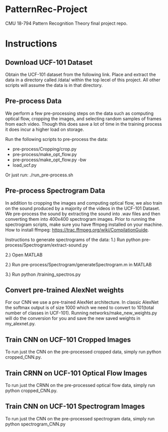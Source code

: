 # PatternRec-Project
CMU 18-794 Pattern Recognition Theory final project repo.

# Instructions
## Download UCF-101 Dataset
Obtain the UCF-101 dataset from the following link. Place and extract the data in a directory called /data/ within the top lecel of this project. All other scripts will assume the data is in that directory.

## Pre-process Data
We perform a few pre-processing steps on the data such as computing optical flow, cropping the images, and selecting random samples of frames from each video. Though this does save a lot of time in the training process it does incur a higher load on storage. 

Run the following scripts to pre-process the data:
- pre-process/Cropping/crop.py
- pre-process/make_opt_flow.py 
- pre-process/make_opt_flow.py -bw
- load_ucf.py

Or just run:
./run_pre-process.sh

## Pre-process Spectrogram Data
In addition to cropping the images and computing optical flow, we also train on the sound produced by a majority of the videos in the UCF-101 Dataset. We pre-process the sound by extracting the sound into .wav files and then converting them into 400x400 spectrogram images. Prior to running the spectrogram scripts, make sure you have ffmpeg installed on your machine. How to install ffmpeg: https://trac.ffmpeg.org/wiki/CompilationGuide. 

Instructions to generate spectrograms of the data:
1.) Run python pre-process/Spectrogram/extract-sound.py

2.) Open MATLAB

2.) Run pre-process/Spectrogram/generateSpectrogram.m in MATLAB

3.) Run python /training_spectros.py

## Convert pre-trained AlexNet weights
For our CNN we use a pre-trained AlexNet architecture. In classic AlexNet the softmax output is of size 1000 which we need to convert to 101(total number of classes in UCF-101). Running networks/make_new_weights.py will do the conversion for you and save the new saved weights in my_alexnet.py.

## Train CNN on UCF-101 Cropped Images
To run just the CNN on the pre-processed cropped data, simply run python cropped_CNN.py.

## Train CRNN on UCF-101 Optical Flow Images
To run just the CRNN on the pre-processed optical flow data, simply run python cropped_CNN.py.

## Train CNN on UCF-101 Spectrogram Images
To run just the CNN on the pre-processed spectrogram data, simply run python spectrogram_CNN.py
